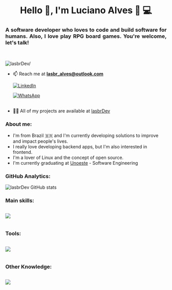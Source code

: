 <h1 align="center">Hello 👋, I'm Luciano Alves 🤙 💻</h1>


<h3 align="justify">A software developer who loves to code and build software for humans. Also, I love play RPG board games. You're welcome, let's talk! </h3><br>

<p align="left"> <img src=https://komarev.com/ghpvc/?username=lasbrDev alt=lasbrDev/> </p>


- 📫 Reach me at **lasbr_alves@outlook.com**

  [![LinkedIn](https://img.shields.io/badge/LinkedIn-0077B5?style=for-the-badge&logo=linkedin&logoColor=white)](https://www.linkedin.com/in/lasbrdev/)

  [![WhatsApp](https://img.shields.io/badge/WhatsApp-25D366?style=for-the-badge&logo=whatsapp&logoColor=white)](https://contate.me/5513997445563)<br/><br/>

- 👨‍💻 All of my projects are available at [lasbrDev](https://github.com/lasbrDev?tab=repositories)



### About me:

- I'm from Brazil 🇧🇷 and I'm currently developing solutions to improve and impact people's lives.
- I really love developing backend apps, but I'm also interested in frontend.
- I'm a lover of Linux and the concept of open source.
- I'm currently graduating at <a href="https://www.unoeste.br/graduacao/faculdade-de-engenharia-software-ead">Unoeste</a> - Software Engineering

 ### GitHub Analytics:


![lasbrDev GitHub stats](https://github-readme-stats.vercel.app/api?username=lasbrDev&show_icons=true&theme=dracula)

### Main skills:

<div aling="center" style="display:inline-block">

 <p>
    <a href="https://skillicons.dev">
      <img src="https://skillicons.dev/icons?i=html,css,javascript,react,nodejs,nest,next,java,spring" />
    </a>
  </p>  

</div>

### Tools:

<div style="display:inline-block">
  <p>
    <a href="https://skillicons.dev">
      <img src="https://skillicons.dev/icons?i=linux,vscode,idea,git,github,gitlab,postman,vim" />
    </a>
  </p>  
</div>

### Other Knowledge:

<div style="display: inline-block">
  
  <p>
    <a href="https://skillicons.dev">
      <img src="https://skillicons.dev/icons?i=mysql,postgresql,docker" />
    </a>
  </p>  

</div>

